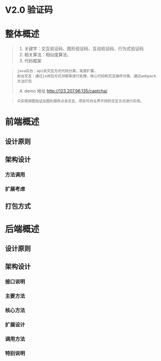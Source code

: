 V2.0 验证码
==============

# 整体概述

>1. 关键字：交互验证码、图形验证码、互动验证码、行为式验证码
>2. 相关算法：相似度算法、
>3. 代码框架

>     java后台：api及交互方式代码分类，高度扩展，
>     前台交互：通过js闭包方式对框架进行处理，核心代码和交互插件分类、通过webpack方法打包
>4. demo 地址  http://123.207.96.135/captcha/

>     只实现拼图验证及图形顺序点击交互，项目可对业界不同的交互方式进行实现。

# 前端概述

## 设计原则

## 架构设计

### 方法调用

### 扩展考虑

## 打包方式

# 后端概述

## 设计原则

## 架构设计

### 接口说明

### 主要方法

### 核心方法

### 扩展设计

### 调用方法

### 特别说明


